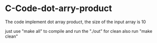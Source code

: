 # C-Code-dot-arry-product

The code implement dot array product,
the size of the input array is 10

just use "make all" to compile and run the "./out"
for clean also run "make clean"
